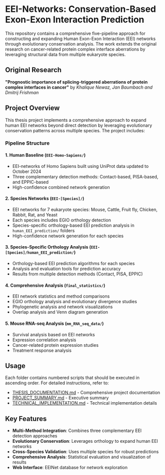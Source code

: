 # EEI-Networks: Conservation-Based Exon-Exon Interaction Prediction

This repository contains a comprehensive five-pipeline approach for constructing and expanding Human Exon-Exon Interaction (EEI) networks through evolutionary conservation analysis. The work extends the original research on cancer-related protein complex interface aberrations by leveraging structural data from multiple eukaryote species.

## Original Research
**"Prognostic importance of splicing-triggered aberrations of protein complex interfaces in cancer"** by *Khalique Newaz, Jan Baumbach and Dmitrij Frishman*

## Project Overview

This thesis project implements a comprehensive approach to expand human EEI networks beyond direct detection by leveraging evolutionary conservation patterns across multiple species. The project includes:

### Pipeline Structure

#### 1. Human Baseline (`EEI-Homo-Sapiens/`)
- EEI-networks of Homo Sapiens built using UniProt data updated to October 2024
- Three complementary detection methods: Contact-based, PISA-based, and EPPIC-based
- High-confidence combined network generation

#### 2. Species Networks (`EEI-[Species]/`)
- EEI networks for 7 eukaryote species: Mouse, Cattle, Fruit fly, Chicken, Rabbit, Rat, and Yeast
- Each species includes EGIO orthology detection
- Species-specific orthology-based EEI prediction analysis in `human_EEI_prediction/` folders
- High-confidence network generation for each species

#### 3. Species-Specific Orthology Analysis (`EEI-[Species]/human_EEI_prediction/`)
- Orthology-based EEI prediction algorithms for each species
- Analysis and evaluation tools for prediction accuracy
- Results from multiple detection methods (Contact, PISA, EPPIC)

#### 4. Comprehensive Analysis (`final_statistics/`)
- EEI network statistics and method comparisons
- EGIO orthology analysis and evolutionary divergence studies
- Phylogenetic analysis and network visualizations
- Overlap analysis and Venn diagram generation

#### 5. Mouse RNA-seq Analysis (`mm_RNA_seq_data/`)
- Survival analysis based on EEI networks
- Expression correlation analysis
- Cancer-related protein expression studies
- Treatment response analysis

## Usage

Each folder contains numbered scripts that should be executed in ascending order. For detailed instructions, refer to:
- [THESIS_DOCUMENTATION.md](THESIS_DOCUMENTATION.md) - Comprehensive project documentation
- [PROJECT_SUMMARY.md](PROJECT_SUMMARY.md) - Executive summary
- [TECHNICAL_IMPLEMENTATION.md](TECHNICAL_IMPLEMENTATION.md) - Technical implementation details

## Key Features

- **Multi-Method Integration**: Combines three complementary EEI detection approaches
- **Evolutionary Conservation**: Leverages orthology to expand human EEI networks
- **Cross-Species Validation**: Uses multiple species for robust predictions
- **Comprehensive Analysis**: Statistical evaluation and visualization of results
- **Web Interface**: EEINet database for network exploration 
